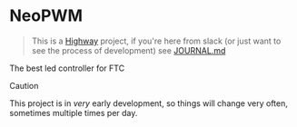 # NeoPWM
> This is a [Highway](https://highway.hackclub.com) project, if you're here from slack (or just want to see the process of development) see [JOURNAL.md](https://github.com/PythonAtSea/NeoPWM/blob/main/JOURNAL.md)


The best led controller for FTC
> [!CAUTION]
> This project is in _very_ early development, so things will change very often, sometimes multiple times per day.